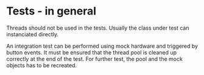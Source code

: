 # Tests - in general

Threads should not be used in the tests. Usually the class under test can instanciated
directly.

An integration test can be performed using mock hardware and triggered by button events.
It must be ensured that the thread pool is cleaned up correctly at the end of the
test. For further test, the pool and the mock objects has to be recreated.
